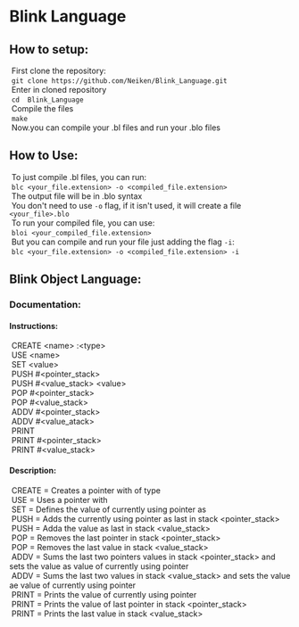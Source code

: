# Blink Language

## How to setup:
&nbsp;First clone the repository:<br/>
&nbsp;```git clone https://github.com/Neiken/Blink_Language.git``` <br/>
&nbsp;Enter in cloned repository <br/>
&nbsp;```cd  Blink_Language``` <br/>
&nbsp;Compile the files <br/>
&nbsp;```make``` <br/>
&nbsp;Now.you can compile your .bl files and run your .blo files <br/>

## How to Use:
&nbsp;To just compile .bl files, you can run:<br/>
&nbsp;```blc <your_file.extension> -o <compiled_file.extension>``` <br/>
&nbsp;The output file will be in .blo syntax <br/>
&nbsp;You don't need to use ```-o``` flag, if it isn't used, it will create a file ```<your_file>.blo``` <br/>
&nbsp;To run your compiled file, you can use: <br/>
&nbsp;```bloi <your_compiled_file.extension>``` <br/>
&nbsp;But you can compile and run your file just adding the flag ```-i```: <br/>
&nbsp;```blc <your_file.extension> -o <compiled_file.extension> -i``` <br/>

## Blink Object Language:
### Documentation:
#### Instructions:
&nbsp;CREATE \<name\>          :\<type\>         <br/>
&nbsp;USE    \<name\>                            <br/>
&nbsp;SET    \<value\>                           <br/>
&nbsp;PUSH   #<pointer_stack>                    <br/>
&nbsp;PUSH   #<value_stack>   \<value\>          <br/>
&nbsp;POP    #<pointer_stack>                    <br/>
&nbsp;POP    #<value_stack>                      <br/>
&nbsp;ADDV   #<pointer_stack>                    <br/>
&nbsp;ADDV   #<value_atack>                      <br/>
&nbsp;PRINT                                      <br/>
&nbsp;PRINT  #<pointer_stack>                    <br/>
&nbsp;PRINT  #<value_stack>                      <br/>

#### Description:
&nbsp;CREATE = Creates a pointer with <name> of type <type>                                                                      <br/>
&nbsp;USE    = Uses a pointer with <name>                                                                                        <br/>
&nbsp;SET    = Defines the value of currently using pointer as <value>                                                           <br/>
&nbsp;PUSH   = Adds the currently using pointer as last in stack <pointer_stack>                                                 <br/>
&nbsp;PUSH   = Adda the value <value> as last in stack <value_stack>                                                             <br/>
&nbsp;POP    = Removes the last pointer in stack <pointer_stack>                                                                 <br/>
&nbsp;POP    = Removes the last value in stack <value_stack>                                                                     <br/>
&nbsp;ADDV   = Sums the last two pointers values in stack <pointer_stack> and sets the value as value of currently using pointer <br/>
&nbsp;ADDV   = Sums the last two values in stack <value_stack> and sets the value ae value of currently using pointer            <br/>
&nbsp;PRINT  = Prints the value of currently using pointer                                                                       <br/>
&nbsp;PRINT  = Prints the value of last pointer in stack <pointer_stack>                                                         <br/>
&nbsp;PRINT  = Prints the last value in stack <value_stack>                                                                      <br/>
